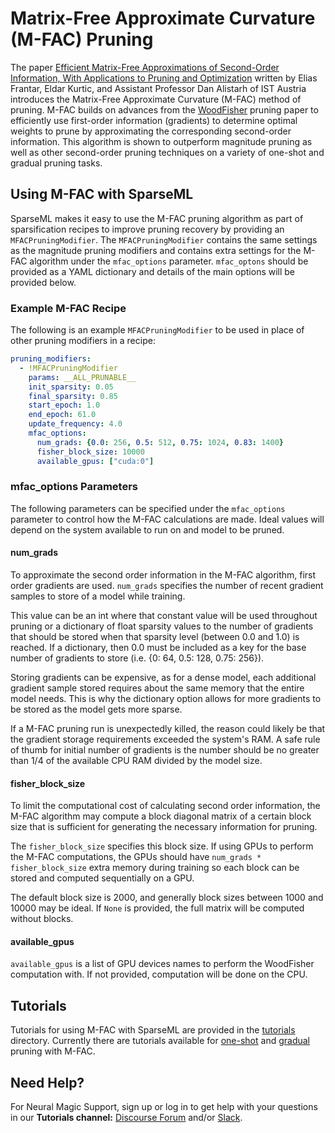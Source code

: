 <!--
Copyright (c) 2021 - present / Neuralmagic, Inc. All Rights Reserved.

Licensed under the Apache License, Version 2.0 (the "License");
you may not use this file except in compliance with the License.
You may obtain a copy of the License at

   http://www.apache.org/licenses/LICENSE-2.0

Unless required by applicable law or agreed to in writing,
software distributed under the License is distributed on an "AS IS" BASIS,
WITHOUT WARRANTIES OR CONDITIONS OF ANY KIND, either express or implied.
See the License for the specific language governing permissions and
limitations under the License.
-->

# Matrix-Free Approximate Curvature (M-FAC) Pruning

The paper
[Efficient Matrix-Free Approximations of Second-Order Information, With Applications to Pruning and Optimization](https://arxiv.org/pdf/2107.03356.pdf)
written by Elias Frantar, Eldar Kurtic, and Assistant Professor Dan Alistarh of IST Austria
introduces the Matrix-Free Approximate Curvature (M-FAC) method of pruning.
M-FAC builds on advances from the [WoodFisher](https://arxiv.org/pdf/2004.14340.pdf)
pruning paper to efficiently use first-order information (gradients) to determine optimal weights
to prune by approximating the corresponding second-order information.
This algorithm is shown to outperform magnitude pruning as well as other second-order pruning
techniques on a variety of one-shot and gradual pruning tasks.

## Using M-FAC with SparseML

SparseML makes it easy to use the M-FAC pruning algorithm as part of sparsification
recipes to improve pruning recovery by providing an `MFACPruningModifier`.
The `MFACPruningModifier` contains the same settings as the magnitude
pruning modifiers and contains extra settings for the M-FAC algorithm under the
`mfac_options` parameter.  `mfac_optons` should be provided as a YAML dictionary and
details of the main options will be provided below.

### Example M-FAC Recipe
The following is an example `MFACPruningModifier` to be used in place of other
pruning modifiers in a recipe:

```yaml
pruning_modifiers:
  - !MFACPruningModifier
    params: __ALL_PRUNABLE__
    init_sparsity: 0.05
    final_sparsity: 0.85
    start_epoch: 1.0
    end_epoch: 61.0
    update_frequency: 4.0
    mfac_options:
      num_grads: {0.0: 256, 0.5: 512, 0.75: 1024, 0.83: 1400}
      fisher_block_size: 10000
      available_gpus: ["cuda:0"]
```

### mfac_options Parameters
The following parameters can be specified under the `mfac_options` parameter to control
how the M-FAC calculations are made. Ideal values will depend on the system
available to run on and model to be pruned.

#### num_grads
To approximate the second order information in the M-FAC algorithm, first order
gradients are used. `num_grads` specifies the number of recent gradient samples to store
of a model while training.

This value can be an int where that constant value will be used throughout pruning or a
dictionary of float sparsity values to the number of gradients that should be
stored when that sparsity level (between 0.0 and 1.0) is reached. If a
dictionary, then 0.0 must be included as a key for the base number of gradients
to store (i.e. {0: 64, 0.5: 128, 0.75: 256}).

Storing gradients can be expensive, as for a dense model, each additional gradient
sample stored requires about the same memory that the entire model needs. This is why
the dictionary option allows for more gradients to be stored as the model gets more
sparse.

If a M-FAC pruning run is unexpectedly killed, the reason could likely be that
the gradient storage requirements exceeded the system's RAM. A safe rule of thumb for
initial number of gradients is the number should be no greater than 1/4 of the
available CPU RAM divided by the model size.


#### fisher_block_size
To limit the computational cost of calculating second order information, the M-FAC
algorithm may compute a block diagonal matrix of a certain block size that is
sufficient for generating the necessary information for pruning.

The `fisher_block_size` specifies this block size.  If using GPUs to perform the
M-FAC computations, the GPUs should have `num_grads * fisher_block_size` extra
memory during training so each block can be stored and computed sequentially on a GPU.

The default block size is 2000, and generally block sizes between 1000 and 10000 may be
ideal. If `None` is provided, the full matrix will be computed without blocks.


#### available_gpus
`available_gpus` is a list of GPU devices names to perform the WoodFisher computation
with. If not provided, computation will be done on the CPU.


## Tutorials

Tutorials for using M-FAC with SparseML are provided in the [tutorials](https://github.com/neuralmagic/sparseml/blob/main/research/mfac/tutorials)
directory.  Currently there are tutorials available for
[one-shot](https://github.com/neuralmagic/sparseml/blob/main/research/mfac/tutorials/one_shot_pruning_with_mfac.md)
and [gradual](https://github.com/neuralmagic/sparseml/blob/main/research/mfac/tutorials/gradual_pruning_with_mfac.md)
pruning with M-FAC.

## Need Help?
For Neural Magic Support, sign up or log in to get help with your questions in our
**Tutorials channel:** [Discourse Forum](https://discuss.neuralmagic.com/)
and/or [Slack](https://join.slack.com/t/discuss-neuralmagic/shared_invite/zt-q1a1cnvo-YBoICSIw3L1dmQpjBeDurQ).